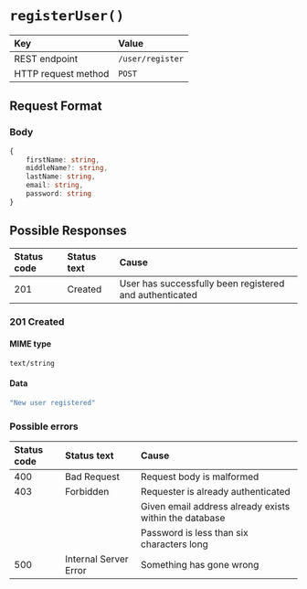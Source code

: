 # `registerUser()`

| Key                 | Value            |
| :------------------ | :--------------- |
| REST endpoint       | `/user/register` |
| HTTP request method | `POST`           |

## Request Format

### Body

```typescript
{
    firstName: string,
    middleName?: string,
    lastName: string,
    email: string,
    password: string
}
```

## Possible Responses

| Status code | Status text | Cause                                                   |
| :---------- | :---------- | :------------------------------------------------------ |
| 201         | Created     | User has successfully been registered and authenticated |

### 201 Created

#### MIME type

`text/string`

#### Data

```typescript
"New user registered"
```

### Possible errors

| Status code | Status text           | Cause                                                  |
| :---------- | :-------------------- | :----------------------------------------------------- |
| 400         | Bad Request           | Request body is malformed                              |
| 403         | Forbidden             | Requester is already authenticated                     |
|             |                       | Given email address already exists within the database |
|             |                       | Password is less than six characters long              |
| 500         | Internal Server Error | Something has gone wrong                               |

